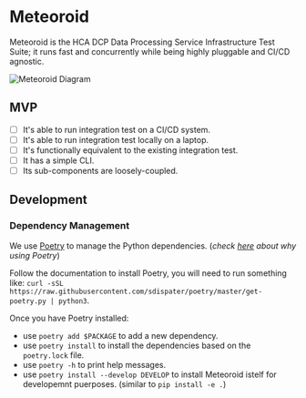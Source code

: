 # Meteoroid

Meteoroid is the HCA DCP Data Processing Service Infrastructure Test Suite; it runs fast and concurrently while being highly pluggable and CI/CD agnostic.

![Meteoroid Diagram](https://www.lucidchart.com/publicSegments/view/9fc9f961-169b-4d2e-bc37-2cff68744559/image.png)

## MVP

- [ ] It's able to run integration test on a CI/CD system.
- [ ] It's able to run integration test locally on a laptop.
- [ ] It's functionally equivalent to the existing integration test.
- [ ] It has a simple CLI.
- [ ] Its sub-components are loosely-coupled.

## Development

### Dependency Management
We use [Poetry](https://poetry.eustace.io/) to manage the Python dependencies. (_check [here](https://github.com/sdispater/poetry#why) about why using Poetry_) 

Follow the documentation to install Poetry, you will need to run something like: `curl -sSL https://raw.githubusercontent.com/sdispater/poetry/master/get-poetry.py | python3`. 

Once you have Poetry installed:
- use `poetry add $PACKAGE` to add a new dependency.
- use `poetry install` to install the dependencies based on the `poetry.lock` file.
- use `poetry -h` to print help messages.
- use `poetry install --develop DEVELOP` to install Meteoroid istelf for developemnt puerposes. (similar to `pip install -e .`)
